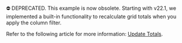 ⛔ DEPRECATED. This example is now obsolete. Starting with v22.1, we implemented a built-in functionality to recalculate grid totals when you apply the column filter. 

Refer to the following article for more information: [Update Totals](https://docs.devexpress.com/Dashboard/403875/winforms-dashboard/winforms-designer/create-dashboards-in-the-winforms-designer/dashboard-item-settings/grid/column-filter#update-totals).